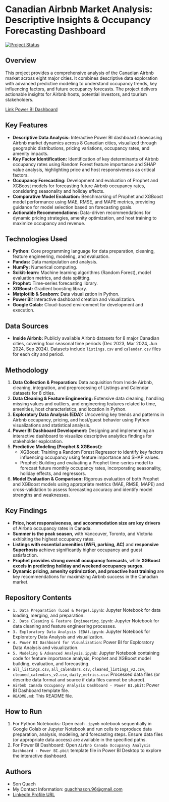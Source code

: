 # Canadian Airbnb Market Analysis: Descriptive Insights & Occupancy Forecasting Dashboard

[![Project Status](https://img.shields.io/badge/Status-Complete-brightgreen.svg)](https://github.com/quachhason/Canadian_Airbnb_Market_Analysis)

## Overview

This project provides a comprehensive analysis of the Canadian Airbnb market across eight major cities.  It combines descriptive data exploration with advanced predictive modeling to understand occupancy trends, key influencing factors, and future occupancy forecasts.  The project delivers actionable insights for Airbnb hosts, potential investors, and tourism stakeholders.

[Link Power BI Dashboard](https://report.onhandbi.com/public/report?token=eyJhbGciOiJIUzI1NiJ9.eyJwdWJsaWNfbGlua19pZCI6MjMxLCJoYXNfcGFzc2NvZGUiOmZhbHNlLCJ0aW1lIjoxNzQwMTU0MjkxfQ.Ayffxi2b4n1IO9-6Cmjb-iwJiiHqVg-UxoDwyMp8QuA)

## Key Features

*   **Descriptive Data Analysis:** Interactive Power BI dashboard showcasing Airbnb market dynamics across 8 Canadian cities, visualized through geographic distributions, pricing variations, occupancy rates, and amenity impacts.
*   **Key Factor Identification:**  Identification of key determinants of Airbnb occupancy rates using Random Forest feature importance and SHAP value analysis, highlighting price and host responsiveness as critical factors.
*   **Occupancy Forecasting:**  Development and evaluation of Prophet and XGBoost models for forecasting future Airbnb occupancy rates, considering seasonality and holiday effects.
*   **Comparative Model Evaluation:**  Benchmarking of Prophet and XGBoost model performance using MAE, RMSE, and MAPE metrics, providing guidance for model selection based on forecasting goals.
*   **Actionable Recommendations:**  Data-driven recommendations for dynamic pricing strategies, amenity optimization, and host training to maximize occupancy and revenue.

## Technologies Used

*   **Python:** Core programming language for data preparation, cleaning, feature engineering, modeling, and evaluation.
*   **Pandas:** Data manipulation and analysis.
*   **NumPy:** Numerical computing.
*   **Scikit-learn:** Machine learning algorithms (Random Forest), model evaluation metrics, and data splitting.
*   **Prophet:** Time-series forecasting library.
*   **XGBoost:** Gradient boosting library.
*   **Matplotlib & Seaborn:** Data visualization in Python.
*   **Power BI:** Interactive dashboard creation and visualization.
*   **Google Colab:** Cloud-based environment for development and execution.

## Data Sources

*   **Inside Airbnb:** Publicly available Airbnb datasets for 8 major Canadian cities, covering four seasonal time periods (Dec 2023, Mar 2024, Jun 2024, Sep 2024). Datasets include `listings.csv` and `calendar.csv` files for each city and period.

## Methodology

1.  **Data Collection & Preparation:** Data acquisition from Inside Airbnb, cleaning, integration, and preprocessing of Listings and Calendar datasets for 8 cities.
2.  **Data Cleaning & Feature Engineering:** Extensive data cleaning, handling missing values and outliers, and engineering features related to time, amenities, host characteristics, and location in Python.
3.  **Exploratory Data Analysis (EDA):**  Uncovering key trends and patterns in Airbnb occupancy, pricing, and host/guest behavior using Python visualizations and statistical analysis.
4.  **Power BI Dashboard Development:** Designing and implementing an interactive dashboard to visualize descriptive analytics findings for stakeholder exploration.
5.  **Predictive Modeling (Prophet & XGBoost):**
    *   XGBoost: Training a Random Forest Regressor to identify key factors influencing occupancy using feature importance and SHAP values.
    *   Prophet: Building and evaluating a Prophet time-series model to forecast future monthly occupancy rates, incorporating seasonality, holiday effects, and regressors.
6.  **Model Evaluation & Comparison:**  Rigorous evaluation of both Prophet and XGBoost models using appropriate metrics (MAE, RMSE, MAPE) and cross-validation to assess forecasting accuracy and identify model strengths and weaknesses.

## Key Findings

*   **Price, host responsiveness, and accommodation size are key drivers** of Airbnb occupancy rates in Canada.
*   **Summer is the peak season**, with Vancouver, Toronto, and Victoria exhibiting the highest occupancy rates.
*   **Listings with essential amenities (WiFi, parking, AC)** and **responsive Superhosts** achieve significantly higher occupancy and guest satisfaction.
*   **Prophet provides strong overall occupancy forecasts**, while **XGBoost excels in predicting holiday and weekend occupancy surges.**
*   **Dynamic pricing, amenity optimization, and proactive host training** are key recommendations for maximizing Airbnb success in the Canadian market.

## Repository Contents

*   `1. Data Preparation (Load & Merge).ipynb`: Jupyter Notebook for data loading, merging, and preparation.
*   `2. Data Cleaning & Feature Engineering.ipynb`: Jupyter Notebook for data cleaning and feature engineering processes.
*   `3. Exploratory Data Analysis (EDA).ipynb`: Jupyter Notebook for Exploratory Data Analysis and visualization.
*   `4. Power BI Dashboard for Visualization`: Power BI for Exploratory Data Analysis and visualization.
*   `5. Modeling & Advanced Analysis.ipynb`: Jupyter Notebook containing code for feature importance analysis, Prophet and XGBoost model building, evaluation, and forecasting.
*   `all_listings.csv`, `all_calendars.csv`, `cleaned_listings_v2.csv`, `cleaned_calendars_v2.csv`, `daily_metrics.csv`: Processed data files (or describe data format and source if data files cannot be shared).
*   `Airbnb Canada Occupancy Analysis Dashboard - Power BI.pbit`: Power BI Dashboard template file.
*   `README.md`: This README file.

## How to Run

1.  For Python Notebooks: Open each `.ipynb` notebook sequentially in Google Colab or Jupyter Notebook and run cells to reproduce data preparation, analysis, modeling, and forecasting steps. Ensure data files (or appropriate data access) are available in the specified paths.
2.  For Power BI Dashboard: Open `Airbnb Canada Occupancy Analysis Dashboard - Power BI.pbit` template file in Power BI Desktop to explore the interactive dashboard.

## Authors

*   Son Quach
*   My Contact Information: quachhason.96@gmail.com
*   [LinkedIn Profile URL](https://www.linkedin.com/in/quachhason/)
